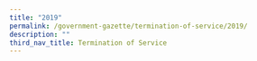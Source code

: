 ```yaml
---
title: "2019"
permalink: /government-gazette/termination-of-service/2019/
description: ""
third_nav_title: Termination of Service
---
```

